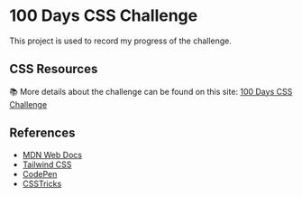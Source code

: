 # 100 Days CSS Challenge

This project is used to record my progress of the challenge.

## CSS Resources

📚 More details about the challenge can be found on this site: [100 Days CSS Challenge](https://100dayscss.com/)

## References

-   [MDN Web Docs](https://developer.mozilla.org/en-US/docs/Web)
-   [Tailwind CSS](https://tailwindcss.com/)
-   [CodePen](https://codepen.io/)
-   [CSSTricks](https://css-tricks.com/)
